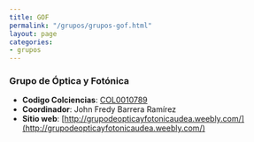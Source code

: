 ```yaml
---
title: GOF
permalink: "/grupos/grupos-gof.html"
layout: page
categories:
- grupos
---
```


### Grupo de Óptica y Fotónica
* __Codigo Colciencias__: [COL0010789](http://scienti.colciencias.gov.co:8085/gruplac/jsp/visualiza/visualizagr.jsp?nro=00000000008102)
* __Coordinador__: John Fredy Barrera Ramírez
* __Sitio web__: [http://grupodeopticayfotonicaudea.weebly.com/](http://grupodeopticayfotonicaudea.weebly.com/)
